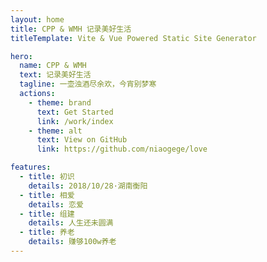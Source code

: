 ```yaml
---
layout: home
title: CPP & WMH 记录美好生活
titleTemplate: Vite & Vue Powered Static Site Generator

hero:
  name: CPP & WMH
  text: 记录美好生活
  tagline: 一壶浊酒尽余欢，今宵别梦寒
  actions:
    - theme: brand
      text: Get Started
      link: /work/index
    - theme: alt
      text: View on GitHub
      link: https://github.com/niaogege/love

features:
  - title: 初识
    details: 2018/10/28·湖南衡阳
  - title: 相爱
    details: 恋爱
  - title: 组建
    details: 人生还未圆满
  - title: 养老
    details: 赚够100w养老
---
```

